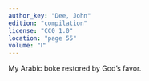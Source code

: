 ```yaml
---
author_key: "Dee, John"
edition: "compilation"
license: "CC0 1.0"
location: "page 55"
volume: "Ⅰ"
---
```

My Arabic boke restored by God’s favor.
